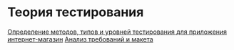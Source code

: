 # Теория тестирования
[Определение методов, типов и уровней тестирования для приложения интернет-магазин](https://docs.google.com/spreadsheets/d/1DW1jd58q5OXza80ezyb53SLn-pG1dfS5Fe8pTkoOChA/edit?usp=sharing)
[Анализ требований и макета](https://docs.google.com/spreadsheets/d/1TMr28B84hCv98Han_ZY3ZfKgqDYgN8hGrnQBwhWO5LA/edit?usp=sharing)

